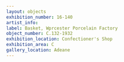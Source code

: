 ```yaml
---
layout: objects
exhibition_number: 16-140
artist_info: 
label: Basket, Wprcester Porcelain Factory
object_number: C.132-1932
exhibition_location: Confectioner's Shop
exhibition_area: C
gallery_location: Adeane 
---
```

